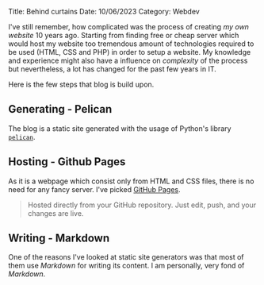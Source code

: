 Title: Behind curtains
Date: 10/06/2023
Category: Webdev

I've still remember, how complicated was the process of creating *my own website* 10 years ago. Starting from finding
free or cheap server which would host my website too tremendous amount of technologies required to be used (HTML, CSS
and PHP) in order to setup a website. My knowledge and experience might also have a influence on *complexity* of the
process but nevertheless, a lot has changed for the past few years in IT.

Here is the few steps that blog is build upon.

## Generating - Pelican

The blog is a static site generated with the usage of Python's library [`pelican`](https://blog.getpelican.com/).

## Hosting - Github Pages

As it is a webpage which consist only from HTML and CSS files, there is no need for any fancy server. I've
picked [GitHub Pages](https://pages.github.com/).

> Hosted directly from your GitHub repository. Just edit, push, and your changes are live.

## Writing - Markdown

One of the reasons I've looked at static site generators was that most of them use *Markdown* for writing its content. I
am personally, very fond of *Markdown*.